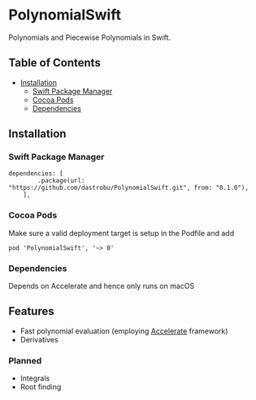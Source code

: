 # PolynomialSwift
Polynomials and Piecewise Polynomials in Swift.

## Table of Contents

  * [Installation](#installation)
     * [Swift Package Manager](#swift-package-manager)
     * [Cocoa Pods](#cocoa-pods)
     * [Dependencies](#dependencies)

## Installation

### Swift Package Manager
    dependencies: [
            .package(url: "https://github.com/dastrobu/PolynomialSwift.git", from: "0.1.0"),
        ],

### Cocoa Pods
Make sure a valid deployment target is setup in the Podfile and add

    pod 'PolynomialSwift', '~> 0'

### Dependencies
Depends on Accelerate and hence only runs on macOS

## Features
 - Fast polynomial evaluation (employing [Accelerate](https://developer.apple.com/documentation/accelerate) framework)
 - Derivatives

### Planned
 - Integrals
 - Root finding